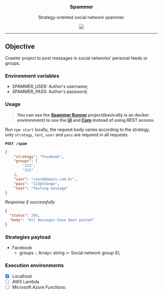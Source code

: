 <p align="center">
  <h3 align="center">Spammer</h3>
  <p align="center">Strategy-oriented social network spammer.</p>

  <p align="center">
    <a href="http://standardjs.com/">
      <img src="https://img.shields.io/badge/code%20style-standard-brightgreen.svg">
    </a>
  </p>
</p>

---

## Objective
Crawler project to post messages in social networks' personal feeds or groups.

### Environment variables
* SPAMMER_USER: Author's username;
* SPAMMER_PASS: Author's password;

### Usage

> **You can use the [Spammer Runner](https://github.com/blackcapz/spammer-runner) project(basically is an docker environment) to use the [UI](https://github.com/blackcapz/spammer-ui) and [Core](https://github.com/blackcapz/spammer-core) instead of using REST access.**

Run `npm start` locally, the request body varies according to the strategy, only `strategy`, `text`, `user` and `pass` are required in all requests.

**`POST /spam`**

```json
{
	"strategy": "Facebook",
	"groups": [
		"123",
		"321"
	],
	"user": "user@domain.com.br",
	"pass": "123@change",
	"text": "Testing message"
}
```

_Response if successfully_
```json
{
  "status": 200,
  "body": "All messages have been posted"
}
```

### Strategies payload

- Facebook
  + groups  :: Array< string >: Social network group ID;

### Execution environments

- [x] Localhost
- [ ] AWS Lambda
- [ ] Microsoft Azure Functions:
